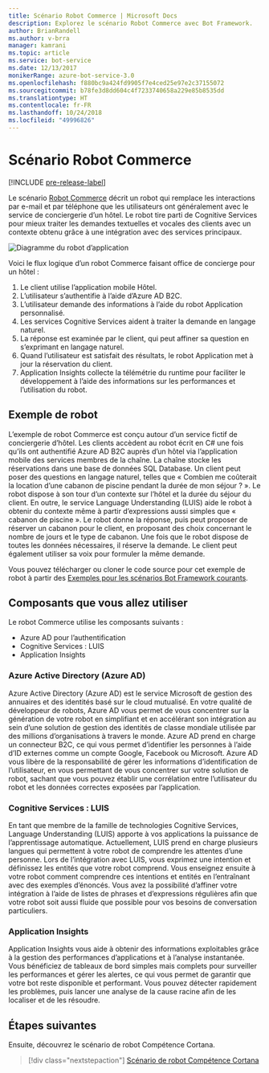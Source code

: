 ```yaml
---
title: Scénario Robot Commerce | Microsoft Docs
description: Explorez le scénario Robot Commerce avec Bot Framework.
author: BrianRandell
ms.author: v-brra
manager: kamrani
ms.topic: article
ms.service: bot-service
ms.date: 12/13/2017
monikerRange: azure-bot-service-3.0
ms.openlocfilehash: f880bc9a424fd9905f7e4ced25e97e2c37155072
ms.sourcegitcommit: b78fe3d8dd604c4f7233740658a229e85b8535dd
ms.translationtype: HT
ms.contentlocale: fr-FR
ms.lasthandoff: 10/24/2018
ms.locfileid: "49996826"
---
```

# <a name="commerce-bot-scenario"></a>Scénario Robot Commerce

[!INCLUDE [pre-release-label](includes/pre-release-label-v3.md)]

Le scénario [Robot Commerce](bot-service-scenario-commerce.md) décrit un robot qui remplace les interactions par e-mail et par téléphone que les utilisateurs ont généralement avec le service de conciergerie d’un hôtel. Le robot tire parti de Cognitive Services pour mieux traiter les demandes textuelles et vocales des clients avec un contexte obtenu grâce à une intégration avec des services principaux.

![Diagramme du robot d’application](~/media/scenarios/bot-service-scenario-commerce-bot.png)

Voici le flux logique d’un robot Commerce faisant office de concierge pour un hôtel :

1. Le client utilise l’application mobile Hôtel.
2. L’utilisateur s’authentifie à l’aide d’Azure AD B2C.
3. L’utilisateur demande des informations à l’aide du robot Application personnalisé. 
4. Les services Cognitive Services aident à traiter la demande en langage naturel.
5. La réponse est examinée par le client, qui peut affiner sa question en s’exprimant en langage naturel.
6. Quand l’utilisateur est satisfait des résultats, le robot Application met à jour la réservation du client.
7. Application Insights collecte la télémétrie du runtime pour faciliter le développement à l’aide des informations sur les performances et l’utilisation du robot.

## <a name="sample-bot"></a>Exemple de robot
L’exemple de robot Commerce est conçu autour d’un service fictif de conciergerie d’hôtel. Les clients accèdent au robot écrit en C# une fois qu’ils ont authentifié Azure AD B2C auprès d’un hôtel via l’application mobile des services membres de la chaîne. La chaîne stocke les réservations dans une base de données SQL Database. Un client peut poser des questions en langage naturel, telles que « Combien me coûterait la location d’une cabanon de piscine pendant la durée de mon séjour ? ». Le robot dispose à son tour d’un contexte sur l’hôtel et la durée du séjour du client. En outre, le service Language Understanding (LUIS) aide le robot à obtenir du contexte même à partir d’expressions aussi simples que « cabanon de piscine ». Le robot donne la réponse, puis peut proposer de réserver un cabanon pour le client, en proposant des choix concernant le nombre de jours et le type de cabanon. Une fois que le robot dispose de toutes les données nécessaires, il réserve la demande. Le client peut également utiliser sa voix pour formuler la même demande.

Vous pouvez télécharger ou cloner le code source pour cet exemple de robot à partir des [Exemples pour les scénarios Bot Framework courants](https://aka.ms/bot/scenarios).

## <a name="components-youll-use"></a>Composants que vous allez utiliser
Le robot Commerce utilise les composants suivants :
-   Azure AD pour l’authentification
-   Cognitive Services : LUIS
-   Application Insights

### <a name="azure-active-directory-azure-ad"></a>Azure Active Directory (Azure AD)
Azure Active Directory (Azure AD) est le service Microsoft de gestion des annuaires et des identités basé sur le cloud mutualisé. En votre qualité de développeur de robots, Azure AD vous permet de vous concentrer sur la génération de votre robot en simplifiant et en accélérant son intégration au sein d’une solution de gestion des identités de classe mondiale utilisée par des millions d’organisations à travers le monde. Azure AD prend en charge un connecteur B2C, ce qui vous permet d’identifier les personnes à l’aide d’ID externes comme un compte Google, Facebook ou Microsoft. Azure AD vous libère de la responsabilité de gérer les informations d’identification de l’utilisateur, en vous permettant de vous concentrer sur votre solution de robot, sachant que vous pouvez établir une corrélation entre l’utilisateur du robot et les données correctes exposées par l’application.

### <a name="cognitive-services-luis"></a>Cognitive Services : LUIS
En tant que membre de la famille de technologies Cognitive Services, Language Understanding (LUIS) apporte à vos applications la puissance de l’apprentissage automatique. Actuellement, LUIS prend en charge plusieurs langues qui permettent à votre robot de comprendre les attentes d’une personne. Lors de l’intégration avec LUIS, vous exprimez une intention et définissez les entités que votre robot comprend. Vous enseignez ensuite à votre robot comment comprendre ces intentions et entités en l’entraînant avec des exemples d’énoncés. Vous avez la possibilité d’affiner votre intégration à l’aide de listes de phrases et d’expressions régulières afin que votre robot soit aussi fluide que possible pour vos besoins de conversation particuliers.

### <a name="application-insights"></a>Application Insights
Application Insights vous aide à obtenir des informations exploitables grâce à la gestion des performances d’applications et à l’analyse instantanée. Vous bénéficiez de tableaux de bord simples mais complets pour surveiller les performances et gérer les alertes, ce qui vous permet de garantir que votre bot reste disponible et performant. Vous pouvez détecter rapidement les problèmes, puis lancer une analyse de la cause racine afin de les localiser et de les résoudre.

## <a name="next-steps"></a>Étapes suivantes
Ensuite, découvrez le scénario de robot Compétence Cortana.

> [!div class="nextstepaction"]
> [Scénario de robot Compétence Cortana](bot-service-scenario-cortana-skill.md)
